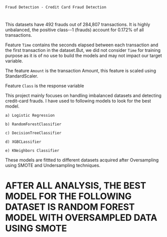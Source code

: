 `Fraud Detection - Credit Card Fraud Detection`

# 
This datasets have 492 frauds out of 284,807 transactions. It is highly unbalanced, the positive class--1 (frauds) account for 0.172% of all transactions.

Feature `Time` contains the seconds elapsed between each transaction and the first transaction in the dataset.But, we did not consider `Time` for training purpose as it is of no use to build the models and may not impact our target variable.

The feature `Amount` is the transaction Amount, this feature is scaled using StandardScaler.

Feature `Class` is the response variable

This project mainly focuses on handling imbalanced datasets and detecting credit-card frauds. I have used to following models to look for the best model.

    a) Logistic Regression

    b) RandomForestClassifier

    c) DecisionTreeClassifier

    d) XGBCLassifier

    e) KNeighbors Classifier

These models are fittted to different datasets acquired after Oversampling using SMOTE and Undersampling techniques.

# AFTER ALL ANALYSIS, THE BEST MODEL FOR THE FOLLOWING DATASET IS RANDOM FOREST MODEL WITH OVERSAMPLED DATA USING SMOTE
